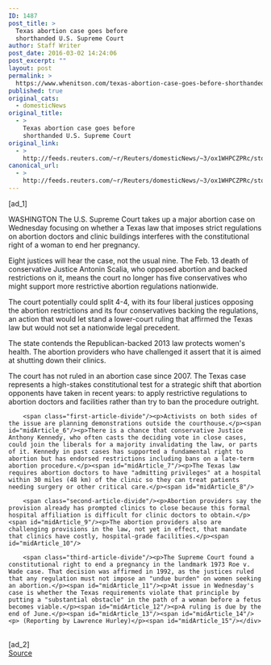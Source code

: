 ```yaml
---
ID: 1487
post_title: >
  Texas abortion case goes before
  shorthanded U.S. Supreme Court
author: Staff Writer
post_date: 2016-03-02 14:24:06
post_excerpt: ""
layout: post
permalink: >
  https://www.whenitson.com/texas-abortion-case-goes-before-shorthanded-u-s-supreme-court/
published: true
original_cats:
  - domesticNews
original_title:
  - >
    Texas abortion case goes before
    shorthanded U.S. Supreme Court
original_link:
  - >
    http://feeds.reuters.com/~r/Reuters/domesticNews/~3/ox1WHPCZPRc/story01.htm
canonical_url:
  - >
    http://feeds.reuters.com/~r/Reuters/domesticNews/~3/ox1WHPCZPRc/story01.htm
---
```

 [ad_1]
<br><div id="articleText">
<span id="midArticle_start"/>

<span id="midArticle_0"/><span class="focusParagraph" readability="4"><p><span class="articleLocation">WASHINGTON</span> The U.S. Supreme Court takes up a major abortion case on Wednesday focusing on whether a Texas law that imposes strict regulations on abortion doctors and clinic buildings interferes with the constitutional right of a woman to end her pregnancy.</p></span><span id="midArticle_1"/><p>Eight justices will hear the case, not the usual nine. The Feb. 13 death of conservative Justice Antonin Scalia, who opposed abortion and backed restrictions on it, means the court no longer has five conservatives who might support more restrictive abortion regulations nationwide.</p><span id="midArticle_2"/><p>The court potentially could split 4-4, with its four liberal justices opposing the abortion restrictions and its four conservatives backing the regulations, an action that would let stand a lower-court ruling that affirmed the Texas law but would not set a nationwide legal precedent.</p><span id="midArticle_3"/><p>The state contends the Republican-backed 2013 law protects women's health. The abortion providers who have challenged it assert that it is aimed at shutting down their clinics.</p><span id="midArticle_4"/><p>The court has not ruled in an abortion case since 2007. The Texas case represents a high-stakes constitutional test for a strategic shift that abortion opponents have taken in recent years: to apply restrictive regulations to abortion doctors and facilities rather than try to ban the procedure outright.</p><span id="midArticle_5"/>
        
        <span class="first-article-divide"/><p>Activists on both sides of the issue are planning demonstrations outside the courthouse.</p><span id="midArticle_6"/><p>There is a chance that conservative Justice Anthony Kennedy, who often casts the deciding vote in close cases, could join the liberals for a majority invalidating the law, or parts of it. Kennedy in past cases has supported a fundamental right to abortion but has endorsed restrictions including bans on a late-term abortion procedure.</p><span id="midArticle_7"/><p>The Texas law requires abortion doctors to have "admitting privileges" at a hospital within 30 miles (48 km) of the clinic so they can treat patients needing surgery or other critical care.</p><span id="midArticle_8"/>
        
        <span class="second-article-divide"/><p>Abortion providers say the provision already has prompted clinics to close because this formal hospital affiliation is difficult for clinic doctors to obtain.</p><span id="midArticle_9"/><p>The abortion providers also are challenging provisions in the law, not yet in effect, that mandate that clinics have costly, hospital-grade facilities.</p><span id="midArticle_10"/>
        
        <span class="third-article-divide"/><p>The Supreme Court found a constitutional right to end a pregnancy in the landmark 1973 Roe v. Wade case. That decision was affirmed in 1992, as the justices ruled that any regulation must not impose an "undue burden" on women seeking an abortion.</p><span id="midArticle_11"/><p>At issue in Wednesday's case is whether the Texas requirements violate that principle by putting a "substantial obstacle" in the path of a woman before a fetus becomes viable.</p><span id="midArticle_12"/><p>A ruling is due by the end of June.</p><span id="midArticle_13"/><span id="midArticle_14"/><p> (Reporting by Lawrence Hurley)</p><span id="midArticle_15"/></div>
<br>[ad_2]
<br><a href="http://feeds.reuters.com/~r/Reuters/domesticNews/~3/ox1WHPCZPRc/story01.htm">Source </a>